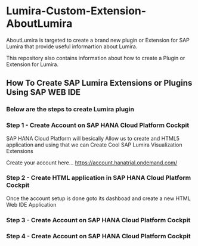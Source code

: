 # Lumira-Custom-Extension-AboutLumira

AboutLumira is targeted to create a brand new plugin or Extension for SAP Lumira that provide useful informartion about Lumira. 

This repository also contains information about how to create a Plugin or Extension for Lumira.

## How To Create SAP Lumira Extensions or Plugins Using SAP WEB IDE

### Below are the steps to create Lumira plugin

### Step 1 - Create Account on SAP HANA Cloud Platform Cockpit
SAP HANA Cloud Platform will besically Allow us to create and HTML5 application and using that we can Create Cool SAP Lumira Visualization Extensions 

Create your account here...
https://account.hanatrial.ondemand.com/


### Step 2 - Create HTML application in SAP HANA Cloud Platform Cockpit
 Once the account setup is done goto its dashboad and create a new HTML Web IDE Application
 

### Step 3 - Create Account on SAP HANA Cloud Platform Cockpit

### Step 4 - Create Account on SAP HANA Cloud Platform Cockpit


